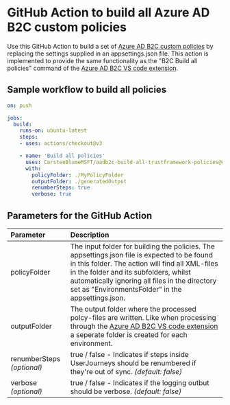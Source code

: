 # GitHub Action to build all Azure AD B2C custom policies

Use this GitHub Action to build a set of [Azure AD B2C custom policies](https://docs.microsoft.com/azure/active-directory-b2c/custom-policy-overview) by replacing the settings supplied in an appsettings.json file. This action is implemented to provide the same functionality as the "B2C Build all policies" command of the [Azure AD B2C VS code extension](https://github.com/azure-ad-b2c/vscode-extension#policy-settings).

## Sample workflow to build all policies

```yaml
on: push

jobs:
  build:
    runs-on: ubuntu-latest
    steps:
    - uses: actions/checkout@v3

    - name: 'Build all policies'
      uses: CarstenBlumeMSFT/aadb2c-build-all-trustframework-policies@v0.0.1
      with:
        policyFolder: ./MyPolicyFolder
        outputFolder: ./generatedOutput
        renumberSteps: true
        verbose: true
```

## Parameters for the GitHub Action
| Parameter | Description |
| :-------- | :---------- |
| policyFolder | The input folder for building the policies. The appsettings.json file is expected to be found in this folder. The action will find all XML-files in the folder and its subfolders, whilst automatically ignoring all files in the directory set as "EnvironmentsFolder" in the appsettings.json. |
| outputFolder | The output folder where the processed polcy-files are written. Like when processing through the [Azure AD B2C VS code extension](https://github.com/azure-ad-b2c/vscode-extension#policy-settings) a seperate folder is created for each environment. |
| renumberSteps *(optional)* | true / false - Indicates if steps inside UserJourneys should be renumbered if they're out of sync. *(default: false)* |
| verbose *(optional)* | true / false - Indicates if the logging outbut should be verbose. *(default: false)* |
